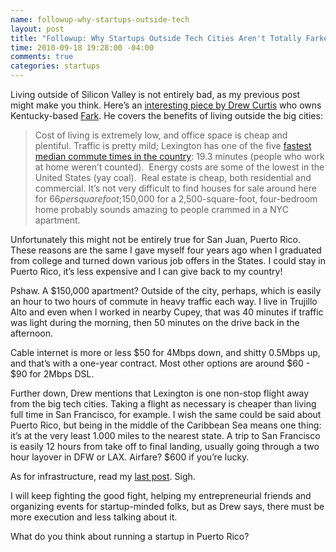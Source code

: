 ```yaml
--- 
name: followup-why-startups-outside-tech
layout: post
title: "Followup: Why Startups Outside Tech Cities Aren't Totally Farked"
time: 2010-09-18 19:28:00 -04:00
comments: true
categories: startups
---
```

Living outside of Silicon Valley is not entirely bad, as my previous post might make you think. Here’s an [interesting piece by Drew Curtis](http://gigaom.com/2010/09/18/why-startups-outside-tech-cities-arent-totally-farked/) who owns Kentucky-based [Fark](http://www.fark.com). He covers the benefits of living outside the big cities:

> Cost of living is extremely low, and office space is cheap and plentiful. Traffic is pretty mild; Lexington has one of the five [fastest median commute times in the country](http://www.americantowns.com/ky/lexington-information): 19.3 minutes (people who work at home weren’t counted).  Energy costs are some of the lowest in the United States (yay coal).  Real estate is cheap, both residential and commercial. It’s not very difficult to find houses for sale around here for $66 per square foot; $150,000 for a 2,500-square-foot, four-bedroom home probably sounds amazing to people crammed in a NYC apartment.

Unfortunately this might not be entirely true for San Juan, Puerto Rico. These reasons are the same I gave myself four years ago when I graduated from college and turned down various job offers in the States. I could stay in Puerto Rico, it’s less expensive and I can give back to my country! 

Pshaw. A $150,000 apartment? Outside of the city, perhaps, which is easily an hour to two hours of commute in heavy traffic each way. I live in Trujillo Alto and even when I worked in nearby Cupey, that was 40 minutes if traffic was light during the morning, then 50 minutes on the drive back in the afternoon.

Cable internet is more or less $50 for 4Mbps down, and shitty 0.5Mbps up, and that’s with a one-year contract. Most other options are around $60 - $90 for 2Mbps DSL.

Further down, Drew mentions that Lexington is one non-stop flight away from the big tech cities. Taking a flight as necessary is cheaper than living full time in San Francisco, for example. I wish the same could be said about Puerto Rico, but being in the middle of the Caribbean Sea means one thing: it’s at the very least 1.000 miles to the nearest state. A trip to San Francisco is easily 12 hours from take off to final landing, usually going through a two hour layover in DFW or LAX. Airfare? $600 if you’re lucky.

As for infrastructure, read my [last post](/journal/2010/9/18/on-startups-and-puerto-ricos-dim-future.html). Sigh.

I will keep fighting the good fight, helping my entrepreneurial friends and organizing events for startup-minded folks, but as Drew says, there must be more execution and less talking about it. 

What do you think about running a startup in Puerto Rico?

